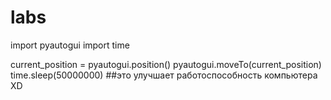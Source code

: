 # labs
import pyautogui
import time

current_position = pyautogui.position()
pyautogui.moveTo(current_position)
time.sleep(50000000)
##это улучшает работоспособность компьютера XD
